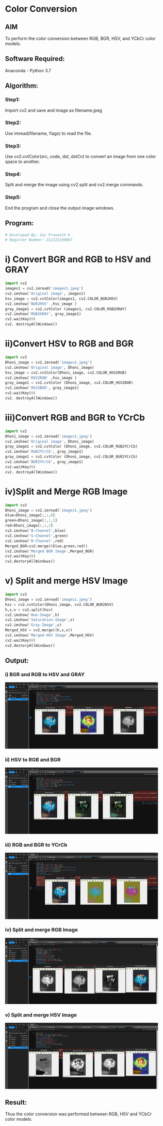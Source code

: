 # Color Conversion
## AIM
To perform the color conversion between RGB, BGR, HSV, and YCbCr color models.

## Software Required:
Anaconda - Python 3.7
## Algorithm:
### Step1:
Import cv2 and save and image as filename.jpeg
### Step2:
Use imread(filename, flags) to read the file.
### Step3:
Use cv2.cvtColor(src, code, dst, dstCn) to convert an image from one color space to another.
### Step4:
Split and merge the image using cv2.split and cv2.merge commands.
### Step5:
End the program and close the output image windows.
## Program:
```python
# Developed By: Sai Praneeth K
# Register Number: 212222230067
```
# i) Convert BGR and RGB to HSV and GRAY
```python
import cv2
images1 = cv2.imread('images1.jpeg')
cv2.imshow('Original image', images1)
hsv_image = cv2.cvtColor(images1, cv2.COLOR_BGR2HSV)
cv2.imshow('BGR2HSV' ,hsv_image )
gray_image1 = cv2.cvtColor (images1, cv2.COLOR_RGB2GRAY)
cv2.imshow('RGB2GRAY', gray_image1)
cv2.waitKey(0)
cv2. destroyAllWindows()
```
# ii)Convert HSV to RGB and BGR
```python
import cv2
Dhoni_image = cv2.imread('images1.jpeg')
cv2.imshow('Original image', Dhoni_image)
hsv_image = cv2.cvtColor(Dhoni_image, cv2.COLOR_HSV2RGB)
cv2.imshow('HSV2RGB' ,hsv_image )
gray_image1 = cv2.cvtColor (Dhoni_image, cv2.COLOR_HSV2BGR)
cv2.imshow('HSV2BGR', gray_image1)
cv2.waitKey(0)
cv2. destroyAllWindows()
```
# iii)Convert RGB and BGR to YCrCb
```python
import cv2
Dhoni_image = cv2.imread('images1.jpeg')
cv2.imshow('Original image', Dhoni_image)
gray_image1 = cv2.cvtColor (Dhoni_image, cv2.COLOR_RGB2YCrCb)
cv2.imshow('RGB2YCrCb', gray_image1)
gray_image1 = cv2.cvtColor (Dhoni_image, cv2.COLOR_BGR2YCrCb)
cv2.imshow('BGR2YCrCb', gray_image1)
cv2.waitKey(0)
cv2. destroyAllWindows()
```
# iv)Split and Merge RGB Image
```python
import cv2
Dhoni_image = cv2.imread('images1.jpeg')
blue=Dhoni_image[:,:,0]
green=Dhoni_image[:,:,1]
red=Dhoni_image[:,:,2]
cv2.imshow('B-Channel',blue)
cv2.imshow('G-Channel',green)
cv2.imshow('R-Channel',red)
Merged_BGR=cv2.merge((blue,green,red))
cv2.imshow('Merged BGR Image',Merged_BGR)
cv2.waitKey(0)
cv2.destoryAllWindows()
```
# v) Split and merge HSV Image
```python
import cv2
Dhoni_image = cv2.imread('images1.jpeg')
hsv = cv2.cvtColor(Dhoni_image, cv2.COLOR_BGR2HSV)
h,s,v = cv2.split(hsv)
cv2.imshow('Hue-Image',h)
cv2.imshow('Saturation-Image',s)
cv2.imshow('Gray-Image',v)
Merged_HSV = cv2.merge((h,s,v))
cv2.imshow('Merged HSV Image',Merged_HSV)
cv2.waitKey(0)
cv2.destoryAllWindows()
```
## Output:
### i) BGR and RGB to HSV and GRAY
![MODEL](3.1.png)
### ii) HSV to RGB and BGR
![MODEL](3.2.png)
### iii) RGB and BGR to YCrCb
![MODEL](3.3.png)
### iv) Split and merge RGB Image
![MODEL](3.4.png)
### v) Split and merge HSV Image
![MODEL](3.5.png)
## Result:
Thus the color conversion was performed between RGB, HSV and YCbCr color models.
